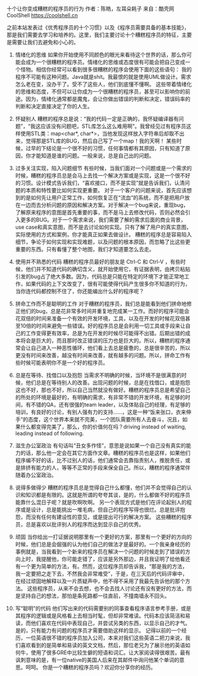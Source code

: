 十个让你变成糟糕的程序员的行为
作者：陈皓，左耳朵耗子
来自：酷壳网 CoolShell https://coolshell.cn

之前本站发表过《优秀程序员的十个习惯》以及《程序员需要具备的基本技能》，那是我们需要去学习和培养的。这里，我们主要讨论十个糟糕程序员的特征，主要是需要让我们去避免和小心的。

1) 情绪化的思维
如果你开始使用不同颜色的眼光来看待这个世界的话，那么你可能会成为一个很糟糕的程序员。情绪化的思维或态度很有可能会把自己变成一个怪物。相信你经常可以看到很多很糟糕的程序会使用下面的这些语句：
我的程序不可能有这种问题。Java就是shit。我最恨的就是使用UML做设计。需求怎么老在变，没办干了。受不了这些人，他们到底懂不懂啊。
这些带着情绪化的思维和态度，不但可以让你成为一个很糟糕的程序员，甚至可以影响你的前途。因为，情绪化通常都是魔鬼，会让你做出错误的判断和决定，错误码率的判断和决定直接决定了你的人生。

2) 怀疑别人
糟糕的程序总是说：“我的代码一定是正确的，我怀疑编译器有问题”，“我这应该没有问题吧，STL库怎么这么难用啊”。我曾经见过有程序员这样使用STL类：map<char*, char*>，当他发现这样放入字符串后却取不出来，觉得那是STL库的BUG，然后自己写了一个map！我的天啊！
某些时候，过早的下结论是一个很不好的习惯，任何事情都有其原因，只有知道了原因，你才能知道是谁的问题。一般来说，总是自己出的问题。

3) 过多关注实现，陷入问题细节
有些时候，当我们面对一个问题或是一个需求的时候，糟糕的程序员总是会马上去找一个解决方案或是实现，这是一个很不好的习惯。设计模式告诉我们，“喜欢接口，而不是实现”就是告诉我们，认清问题的本质和特性要比如何实现更重要。
对于一个客户的问题来说，首先应该想到的是如何先让用户正常工作，如何恢复正在“流血”的系统，而不是把用户放在一边而去分析问题的原因和解决方案。对于解决一个bug来说，重现bug，了解原来程序的意图是首先重要的事，而不是马上去修改代码，否则必然会引入更多的BUG。对于一个需求来说，我们需要了解的需求后面的商业背景，use case和真实意图，而不是去讨论如何实现。只有了解了用户的真实意图，实际使用的方式和案例，你才能真正如果去做设计。
糟糕的程序总是容易陷入细节，争论于如何实现和实现难题，以及问题的根本原因，而忽略了比这些更重要的东西。只有看懂了整个地图，我们才知道要怎么去走。

4) 使用并不熟悉的代码
糟糕的程序员最好的朋友是 Ctrl-C 和 Ctrl-V ，有些时候，他们并不知道代码的确切含义，就开始使用它，有证据表明，由拷贝粘贴引发的bug占了绝大多数。因为，代码总是只能在特定的环境下才能正常地工作，如果代码的上下文改变了，很有可能使得代码产生很多你不知道的行为，当你连代码都控制不住了，你还能编出什么好的程序呢？

5) 拼命工作而不是聪明的工作
对于糟糕的程序员，我们总是能看到他们拼命地修正他们的bug，总是花非常多时间并重复地完成某一工作。而好的程序可能会花双倍的时间来准备一个有效的开发环境，工具，以及在开发的时候花双倍甚至10倍的时间来避免一些错误。好的程序员总是会利用一切工具或手段来让自己的工作变得更有效率，总是为在开发的时候尽可能得不出错。后期出错的成本将会是巨大的，而且那时改正错误的压力也是巨大的。所以，糟糕的程序通常会让自己进入一种恶性循环，他们看上去总是疲惫的，总是很辛苦的，所以更没有时间来改善，越没有时间来改善，就有越多的问题。所以，拼命工作有些时候可能表明你不是一个好的程序员。

6) 总是在等待、找借口以及抱怨
当需求不明确的时候，当环境不是很满意的时候，他们总是在等待别人的改善。出现问题的时候，总是在找借口，或是抱怨这也不好，那也不好，所以自己当然就没有做好。糟糕的程序员总是希望自己的所处的环境是最好的，有明确的需求，有非常不错的开发环境，有足够的时间，有不错的QA，还有很强的team leader，以及体贴自己的经理，有足够的培训，有良好的讨论，有别人强有力的支持……，这是一种“饭来张口，衣来伸手”的态度，这个世界本来就不完美，一个团队需要所有人去奋斗，况且，如果什么都变得完美了，那么，你的价值何在吗？driving instead of waiting, leading instead of following.

7) 滋生办公室政治
有句话叫“丑女多作怪”，意思是说如果一个自己没有真实的能力的话，那么他一定会在其它方面作文章。糟糕的程序员也是这样，如果他们程序编不好的话，比不过别人的话，他们通常会去靠指责别人，推脱责任，或是排挤有能力的人，等等不正常的手段来保全自己。所以，糟糕的程序通常伴随着办公室政治。

8) 说得多做得少
糟糕的程序员总是觉得自己什么都懂，他们并不会觉得自己的认识和知识都是有限的。这就是所谓的夸夸其谈，是的，什么都做不好的程序员能靠什么混日子呢？就是吹啊吹啊。
另一个表现方式是他们在评论起别人的程序或是设计，总是能挑出一堆毛病，但自己的程序写得也很烂。总是批评抱怨，而没有任何有建设性的意见，或是提出可行的解决方案。
这些糟糕的程序员，总是喜欢以批评别人的程序而达到显示自己的优秀。

9) 顽固
当你给出一打证据说明那里有一个更好的方案，那里有一个更好的方向的时候，他们总是会倔强的认为他们自己的做法才是最好的。一个我亲身经历的事例就是，当我看到一个新来的程序员在解决一个问题的时候走到了错误的方向上时，我提醒他，你可能走错了，应该是另外那边，并且我证明了给他看还有一个更为简单的方法，有。然而，这位程序员却告诉我，“那是我的方法，我一定要把之走下去，不然我会非常难受”，于是，在三天后的代码评审中，在经过顽固地解释以及一片质疑声中，他不得不采用了我最先告诉他的那个方法。
这些程序员，从来不会去想，也不会去找人讨论还有没有更好的方法，而是坚持自己的想法，那怕是条死路都一往直前，不撞南墙永不回头。

10) 写“聪明”的代码
他们写出来的代码需要别的同事查看程序语言参考手册，或是其程序的逻辑或是风格看上去相当时髦，但却非常难读。代码本应该简洁和易读，而他们喜欢在代码中表现自己，并尝试另类的东西，以显示自己的才气。是的，只有能力有问题的程序员才需要借助这样的显示。
记得以前的一个经历，一位英语很不错的程序员加入公司，本来对我们这些英语二把刀来说，我们喜欢看到的是简单和易读的英文文档，然后，那位老兄为了展示他的英语如何牛，使用了很多GRE中比较生僻的短语和词汇。让大家阅读得很艰苦。最有讽刺意味的是，有一位native的美国人后来在其邮件中询问他某个单词的意思。呵呵。
你是一个糟糕的程序员吗？欢迎你分享你的经历。